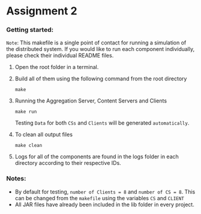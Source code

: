 # Assignment 2

### Getting started:

`Note`: This makefile is a single point of contact for running a simulation of the distributed system. If you would like to run each component individually, please check their individual README files.

1. Open the root folder in a terminal.
2. Build all of them using the following command from the root directory

   ```shell
   make
   ```

3. Running the Aggregation Server, Content Servers and Clients

   ```shell
   make run
   ```

   Testing `Data` for both `CSs` and `Clients` will be generated `automatically`.

4. To clean all output files
   ```shell
   make clean
   ```
5. Logs for all of the components are found in the logs folder in each directory according to their respective IDs.

### Notes:

- By default for testing, `number of Clients = 8` and `number of CS = 8`. This can be changed from the `makefile` using the variables `CS` and `CLIENT`
- All JAR files have already been included in the lib folder in every project.
